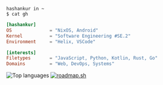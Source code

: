 ```shell
hashankur in ~
$ cat gh
```

```toml
[hashankur]
OS              = "NixOS, Android"
Kernel          = "Software Engineering #SE.2"
Environment     = "Helix, VSCode"

[interests]
Filetypes       = "JavaScript, Python, Kotlin, Rust, Go"
Domains         = "Web, DevOps, Systems"
```

![Top languages](http://zcww480.134.209.159.132.sslip.io/top-langs/?username=hashankur&layout=compact&langs_count=20&disable_animations=true&theme=graywhite&hide=qml,latte,cmake,php,glsl,hack,scss,objective-c,ruby,starlark,emacs%20lisp,swift,html,c%2B%2B,jupyter%20notebook,haskell,c) [![roadmap.sh](https://api.roadmap.sh/v1-badge/tall/660fa066da1671f986212599?variant=light&roadmaps=devops%2Cfull-stack%2Candroid%2Cdatastructures-and-algorithms)](https://roadmap.sh)


<!--
Here are some ideas to get you started:

- 🔭 I’m currently working on ...
- 🌱 I’m currently learning ...
- 👯 I’m looking to collaborate on ...
- 🤔 I’m looking for help with ...
- 💬 Ask me about ...
- 📫 How to reach me: ...
- 😄 Pronouns: ...
- ⚡ Fun fact: ...
-->
